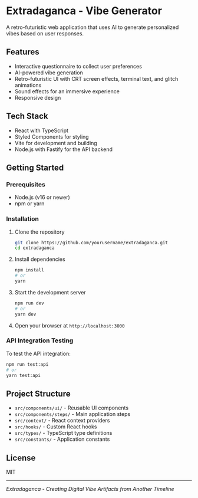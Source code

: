 # Extradaganca - Vibe Generator

A retro-futuristic web application that uses AI to generate personalized vibes based on user responses.

## Features

- Interactive questionnaire to collect user preferences
- AI-powered vibe generation
- Retro-futuristic UI with CRT screen effects, terminal text, and glitch animations
- Sound effects for an immersive experience
- Responsive design

## Tech Stack

- React with TypeScript
- Styled Components for styling
- Vite for development and building
- Node.js with Fastify for the API backend

## Getting Started

### Prerequisites

- Node.js (v16 or newer)
- npm or yarn

### Installation

1. Clone the repository
   ```bash
   git clone https://github.com/yourusername/extradaganca.git
   cd extradaganca
   ```

2. Install dependencies
   ```bash
   npm install
   # or
   yarn
   ```

3. Start the development server
   ```bash
   npm run dev
   # or
   yarn dev
   ```

4. Open your browser at `http://localhost:3000`

### API Integration Testing

To test the API integration:

```bash
npm run test:api
# or
yarn test:api
```

## Project Structure

- `src/components/ui/` - Reusable UI components
- `src/components/steps/` - Main application steps
- `src/context/` - React context providers
- `src/hooks/` - Custom React hooks
- `src/types/` - TypeScript type definitions
- `src/constants/` - Application constants

## License

MIT

---

*Extradaganca - Creating Digital Vibe Artifacts from Another Timeline*
